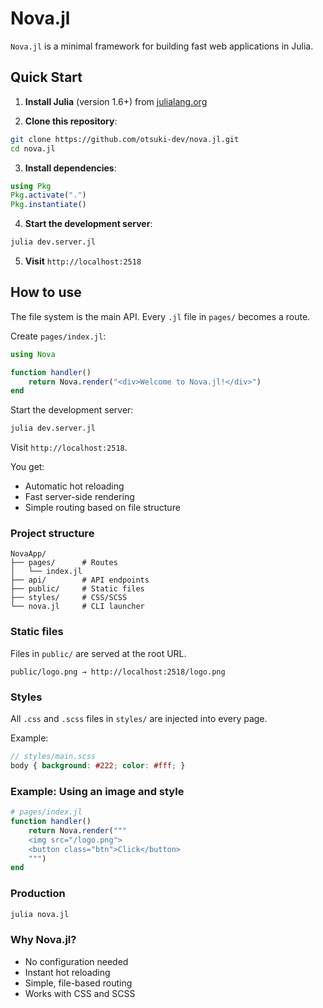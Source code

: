 # Nova.jl

`Nova.jl` is a minimal framework for building fast web applications in Julia.

## Quick Start

1. **Install Julia** (version 1.6+) from [julialang.org](https://julialang.org)

2. **Clone this repository**:
```sh
git clone https://github.com/otsuki-dev/nova.jl.git
cd nova.jl
```

3. **Install dependencies**:
```julia
using Pkg
Pkg.activate(".")
Pkg.instantiate()
```

4. **Start the development server**:
```sh
julia dev.server.jl
```

5. **Visit** `http://localhost:2518`

## How to use

The file system is the main API. Every `.jl` file in `pages/` becomes a route.

Create `pages/index.jl`:

```julia
using Nova

function handler()
    return Nova.render("<div>Welcome to Nova.jl!</div>")
end
```

Start the development server:

```sh
julia dev.server.jl
```

Visit `http://localhost:2518`.

You get:

- Automatic hot reloading
- Fast server-side rendering
- Simple routing based on file structure

### Project structure

```
NovaApp/
├── pages/      # Routes
│   └── index.jl
├── api/        # API endpoints
├── public/     # Static files
├── styles/     # CSS/SCSS
└── nova.jl     # CLI launcher
```

### Static files

Files in `public/` are served at the root URL.

```
public/logo.png → http://localhost:2518/logo.png
```

### Styles

All `.css` and `.scss` files in `styles/` are injected into every page.

Example:

```scss
// styles/main.scss
body { background: #222; color: #fff; }
```

### Example: Using an image and style

```julia
# pages/index.jl
function handler()
    return Nova.render("""
    <img src="/logo.png">
    <button class="btn">Click</button>
    """)
end
```

### Production

```sh
julia nova.jl
```

### Why Nova.jl?

- No configuration needed
- Instant hot reloading
- Simple, file-based routing
- Works with CSS and SCSS